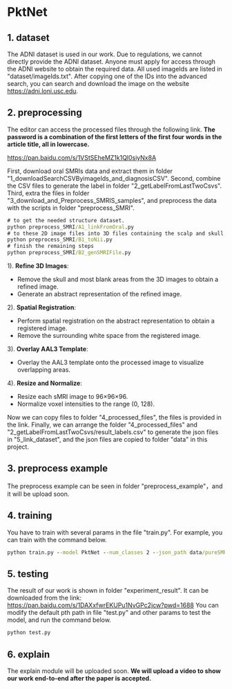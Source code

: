 # PktNet

## 1. dataset

The ADNI dataset is used in our work.
Due to regulations, we cannot directly provide the ADNI dataset. Anyone must apply for access through the ADNI website to obtain the required data.
All used imageIds are listed in "dataset/imageIds.txt". After copying one of the IDs into the advanced search, you can search and download the image on the website <https://adni.loni.usc.edu>.

## 2. preprocessing

The editor can access the processed files through the following link. 
**The password is a combination of the first letters of the first four words in the article title, all in lowercase.**

https://pan.baidu.com/s/1VStSEheMZ1k1Ql0siyNx8A

First, download oral SMRIs data and extract them in folder "1_downloadSearchCSVByimageIds_and_diagnosisCSV".
Second, combine the CSV files to generate the label in folder "2_getLabelFromLastTwoCsvs".
Third, extra the files in folder "3_download_and_Preprocess_SMRIS_samples", and preprocess the data with the scripts in folder "preprocess_SMRI".

```cmd
# to get the needed structure dataset.
python preprocess_SMRI/A1_linkFromOral.py 
# to these 2D image files into 3D files containing the scalp and skull
python preprocess_SMRI/B1_toNii.py 
# finish the remaining steps
python preprocess_SMRI/B2_genSMRIFile.py
```

1). **Refine 3D Images**:

- Remove the skull and most blank areas from the 3D images to obtain a refined image.
- Generate an abstract representation of the refined image.

2). **Spatial Registration**:

- Perform spatial registration on the abstract representation to obtain a registered image.
- Remove the surrounding white space from the registered image.

3). **Overlay AAL3 Template**:

- Overlay the AAL3 template onto the processed image to visualize overlapping areas.

4). **Resize and Normalize**:

- Resize each sMRI image to 96×96×96.
- Normalize voxel intensities to the range (0, 128).

Now we can copy files to folder "4_processed_files", the files is provided in the link.
Finally, we can arrange the folder "4_processed_files" and "2_getLabelFromLastTwoCsvs/result_labels.csv" to generate the json files in "5_link_dataset", and the json files are copied to folder "data" in this project.

## 3. preprocess example

The preprocess example can be seen in folder "preprocess_example"，and it will be upload soon.

## 4. training

You have to train with several params in the file "train.py". For example, you can train with the command below.

```cmd
python train.py --model PktNet --num_classes 2 --json_path data/pureSMRI_1207_threeStage/twoClass_5Fold/CNvsAD/fiveFold_3.json
```

## 5. testing

The result of our work is shown in folder "experiment_result". It can be downloaded from the link: https://pan.baidu.com/s/1DAXxfwrEKUPu1NvGPc2jcw?pwd=1688
You can modify the default pth path in file "test.py" and other params to test the model, and run the command below.

```cmd
python test.py
```

## 6. explain

The explain module will be uploaded soon. **We will upload a video to show our work end-to-end after the paper is accepted.**
